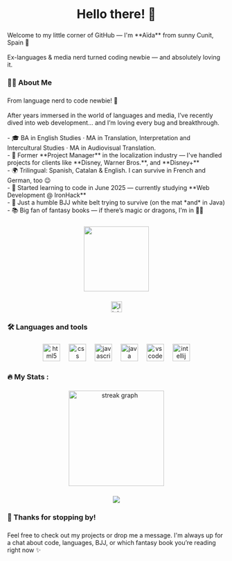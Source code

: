 <h1 align="center">Hello there! 👋</h1>

###

<p align="left">Welcome to my little corner of GitHub — I'm **Aïda** from sunny Cunit, Spain 🌴  <br><br>Ex-languages & media nerd turned coding newbie — and absolutely loving it.</p>

###

<h3 align="left">👩‍💻  About Me</h3>

###

<p align="left">From language nerd to code newbie! 🚀<br><br>After years immersed in the world of languages and media, I’ve recently dived into web development... and I’m loving every bug and breakthrough.<br><br>
- 🎓 BA in English Studies · MA in Translation, Interpretation and Intercultural Studies · MA in Audiovisual Translation.<br>
- 💼 Former **Project Manager** in the localization industry — I've handled projects for clients like **Disney, Warner Bros.**, and **Disney+**  <br>
- 🌍 Trilingual: Spanish, Catalan & English. I can survive in French and German, too 😉<br>
- 🧠 Started learning to code in June 2025 — currently studying **Web Development @ IronHack**  <br>
- 🥋 Just a humble BJJ white belt trying to survive (on the mat *and* in Java)  <br>
- 📚 Big fan of fantasy books — if there’s magic or dragons, I’m in 🐉✨</p>

###

<div align="center">
  <img height="150" src="https://media2.giphy.com/media/v1.Y2lkPTc5MGI3NjExaDQ1anQ2ejk4enBtanpjeXN0Y2R3bjRvazA5eTF3ejNpZjc4N2RmaSZlcD12MV9pbnRlcm5hbF9naWZfYnlfaWQmY3Q9Zw/e4Jb5DtB0wPsui5cSp/giphy.gif"  />
</div>

###

<div align="center">
  <a href="www.linkedin.com/in/aidagarciamuste" target="_blank">
    <img src="https://img.shields.io/static/v1?message=LinkedIn&logo=linkedin&label=&color=0077B5&logoColor=white&labelColor=&style=for-the-badge" height="25" alt="linkedin logo"  />
  </a>
</div>

###

<h3 align="left">🛠 Languages and tools</h3>

###

<div align="center">
  <img src="https://cdn.jsdelivr.net/gh/devicons/devicon/icons/html5/html5-original.svg" height="40" alt="html5 logo"  />
  <img width="12" />
  <img src="https://cdn.jsdelivr.net/gh/devicons/devicon/icons/css3/css3-original.svg" height="40" alt="css logo"  />
  <img width="12" />
  <img src="https://cdn.jsdelivr.net/gh/devicons/devicon/icons/javascript/javascript-original.svg" height="40" alt="javascript logo"  />
  <img width="12" />
  <img src="https://cdn.jsdelivr.net/gh/devicons/devicon/icons/java/java-original.svg" height="40" alt="java logo"  />
  <img width="12" />
  <img src="https://cdn.jsdelivr.net/gh/devicons/devicon/icons/vscode/vscode-original.svg" height="40" alt="vscode logo"  />
  <img width="12" />
  <img src="https://cdn.jsdelivr.net/gh/devicons/devicon/icons/intellij/intellij-original.svg" height="40" alt="intellij logo"  />
</div>

###

<h3 align="left">🔥   My Stats :</h3>

###

<div align="center">
  <img src="https://streak-stats.demolab.com?user=AidaG91&locale=en&mode=daily&theme=dark&hide_border=false&border_radius=5&order=3" height="220" alt="streak graph"  />
</div>

###

<div align="center">
  <img src="https://visitor-badge.laobi.icu/badge?page_id=AidaG91.AidaG91&"  />
</div>

###

<h3 align="left">🙌 Thanks for stopping by!</h3>

###

<p align="left">Feel free to check out my projects or drop me a message. I'm always up for a chat about code, languages, BJJ, or which fantasy book you’re reading right now ✨</p>

###
